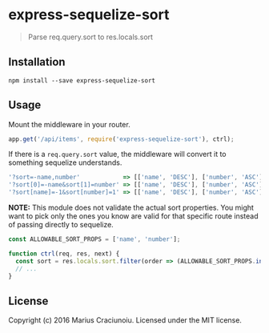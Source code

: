# express-sequelize-sort

> Parse req.query.sort to res.locals.sort

## Installation

    npm install --save express-sequelize-sort

## Usage

Mount the middleware in your router.

```js
app.get('/api/items', require('express-sequelize-sort'), ctrl);
```

If there is a `req.query.sort` value, the middleware will convert it to something sequelize understands.

```js
'?sort=-name,number'            => [['name', 'DESC'], ['number', 'ASC']]
'?sort[0]=-name&sort[1]=number' => [['name', 'DESC'], ['number', 'ASC']]
'?sort[name]=-1&sort[number]=1' => [['name', 'DESC'], ['number', 'ASC']]
```

**NOTE:** This module does not validate the actual sort properties. You might want to pick only the ones you know are valid for that specific route instead of passing directly to sequelize.

```js
const ALLOWABLE_SORT_PROPS = ['name', 'number'];

function ctrl(req, res, next) {
  const sort = res.locals.sort.filter(order => (ALLOWABLE_SORT_PROPS.indexOf(order[0]) !== -1));
  // ...
}
```

## License

Copyright (c) 2016 Marius Craciunoiu. Licensed under the MIT license.
